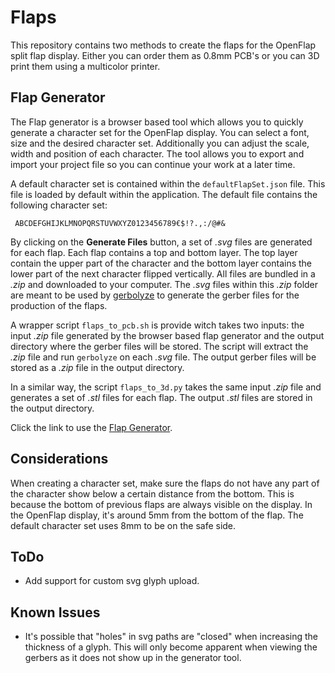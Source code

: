 # Flaps

This repository contains two methods to create the flaps for the OpenFlap split flap display.
Either you can order them as 0.8mm PCB's or you can 3D print them using a multicolor printer.

## Flap Generator

The Flap generator is a browser based tool which allows you to quickly generate a character set for the OpenFlap display. You can select a font, size and the desired character set. Additionally you can adjust the scale, width and position of each character. The tool allows you to export and import your project file so you can continue your work at a later time.

A default character set is contained within the `defaultFlapSet.json` file. This file is loaded by default within the application. The default file contains the following character set:

```text
 ABCDEFGHIJKLMNOPQRSTUVWXYZ0123456789€$!?.,:/@#&
```

By clicking on the **Generate Files** button, a set of *.svg* files are generated for each flap. Each flap contains a top and bottom layer. The top layer contain the upper part of the character and the bottom layer contains the lower part of the next character flipped vertically. All files are bundled in a *.zip* and downloaded to your computer. The *.svg* files within this *.zip* folder are meant to be used by [gerbolyze](https://github.com/jaseg/gerbolyze) to generate the gerber files for the production of the flaps.

A wrapper script `flaps_to_pcb.sh` is provide witch takes two inputs: the input *.zip* file generated by the browser based flap generator and the output directory where the gerber files will be stored. The script will extract the *.zip* file and run `gerbolyze` on each *.svg* file. The output gerber files will be stored as a *.zip* file in the output directory. 

In a similar way, the script `flaps_to_3d.py` takes the same input *.zip* file and generates a set of *.stl* files for each flap. The output *.stl* files are stored in the output directory.

Click the link to use the [Flap Generator](browser_based_flap_generator/index.html).

## Considerations

When creating a character set, make sure the flaps do not have any part of the character show below a certain distance from the bottom. This is because the bottom of previous flaps are always visible on the display. In the OpenFlap display, it's around 5mm from the bottom of the flap. The default character set uses 8mm to be on the safe side.

## ToDo

- Add support for custom svg glyph upload.

## Known Issues

- It's possible that "holes" in svg paths are "closed" when increasing the thickness of a glyph. This will only become apparent when viewing the gerbers as it does not show up in the generator tool.